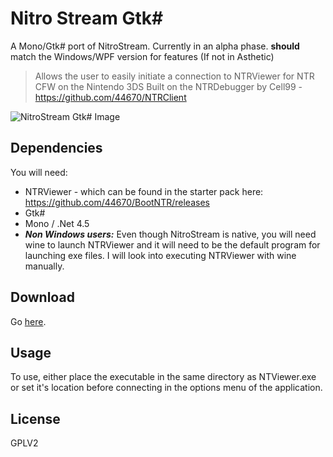 # Nitro Stream Gtk#
A Mono/Gtk# port of NitroStream.
Currently in an alpha phase. **should** match the Windows/WPF version for features (If not in Asthetic)

>Allows the user to easily initiate a connection to NTRViewer for NTR CFW on the Nintendo 3DS
Built on the NTRDebugger by Cell99 - https://github.com/44670/NTRClient

![NitroStream Gtk# Image](https://i.imgur.com/mCZFZdq.png)

## Dependencies
You will need:
* NTRViewer - which can be found in the starter pack here:
https://github.com/44670/BootNTR/releases
* Gtk#
* Mono / .Net 4.5
* ***Non Windows users:*** Even though NitroStream is native, you will need wine to launch NTRViewer
and it will need to be the default program for launching exe files. I will look into executing NTRViewer with wine manually.

## Download
Go [here](https://github.com/JakeHL/NitroStreamGtk-/releases).

## Usage
To use, either place the executable in the same directory as NTViewer.exe or set it's location before connecting in the options menu of the application.

## License
GPLV2